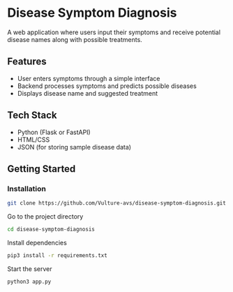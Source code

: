
# Disease Symptom Diagnosis

A web application where users input their symptoms and receive potential disease names along with possible treatments.

## Features
- User enters symptoms through a simple interface
- Backend processes symptoms and predicts possible diseases
- Displays disease name and suggested treatment

## Tech Stack
- Python (Flask or FastAPI)
- HTML/CSS
- JSON (for storing sample disease data)

## Getting Started

### Installation
```bash
git clone https://github.com/Vulture-avs/disease-symptom-diagnosis.git
```

Go to the project directory

```bash
cd disease-symptom-diagnosis
```

Install dependencies

```bash
pip3 install -r requirements.txt
```

Start the server

```bash
python3 app.py
```
